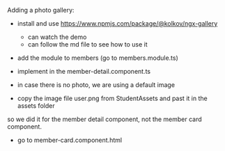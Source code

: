 Adding a photo gallery:
* install and use https://www.npmjs.com/package/@kolkov/ngx-gallery
  * can watch the demo
  * can follow the md file to see how to use it

* add the module to members (go to members.module.ts)
* implement in the member-detail.component.ts

* in case there is no photo, we are using a default image
* copy the image file user.png from StudentAssets and past it in the assets folder

so we did it for the member detail component, not the member card component.
* go to member-card.component.html

